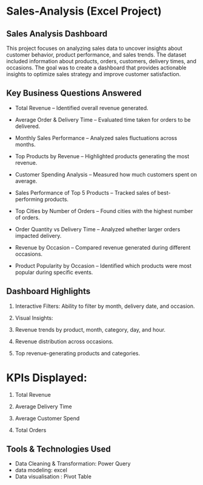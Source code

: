 # Sales-Analysis (Excel Project)
## Sales Analysis Dashboard
This project focuses on analyzing sales data to uncover insights about customer behavior, product performance, and sales trends. The dataset included information about products, orders, customers, delivery times, and occasions. The goal was to create a dashboard that provides actionable insights to optimize sales strategy and improve customer satisfaction.
## Key Business Questions Answered

- Total Revenue – Identified overall revenue generated.

* Average Order & Delivery Time – Evaluated time taken for orders to be delivered.

+ Monthly Sales Performance – Analyzed sales fluctuations across months.

- Top Products by Revenue – Highlighted products generating the most revenue.

* Customer Spending Analysis – Measured how much customers spent on average.

+ Sales Performance of Top 5 Products – Tracked sales of best-performing products.

- Top Cities by Number of Orders – Found cities with the highest number of orders.

* Order Quantity vs Delivery Time – Analyzed whether larger orders impacted delivery.

+ Revenue by Occasion – Compared revenue generated during different occasions.

- Product Popularity by Occasion – Identified which products were most popular during specific events.

## Dashboard Highlights

1. Interactive Filters: Ability to filter by month, delivery date, and occasion.

2. Visual Insights:

3. Revenue trends by product, month, category, day, and hour.

4. Revenue distribution across occasions.

5. Top revenue-generating products and categories.

# KPIs Displayed:

1. Total Revenue

2. Average Delivery Time

3. Average Customer Spend

4. Total Orders

## Tools & Technologies Used

- Data Cleaning & Transformation: Power Query 
- data modeling: excel
- Data visualisation : Pivot Table
